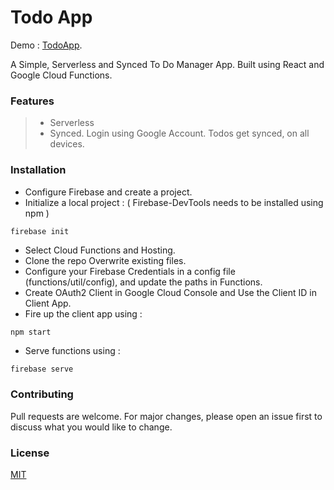 # Todo App

Demo : [TodoApp](https://todoapp-7ee2e.firebaseapp.com/).

A Simple, Serverless and Synced To Do Manager App. 
Built using React and Google Cloud Functions.

### 
### Features

> - Serverless
> - Synced. Login using Google Account. Todos get synced, on all devices.

### Installation

- Configure Firebase and create a project.
- Initialize a local project : ( Firebase-DevTools needs to be installed using npm )
```bash
firebase init
```
- Select Cloud Functions and Hosting. 
- Clone the repo Overwrite existing files. 
- Configure your Firebase Credentials in a config file (functions/util/config), and update the paths in Functions. 
- Create OAuth2 Client in Google Cloud Console and Use the Client ID in Client App.
- Fire up the client app using :

```
npm start
```
- Serve functions using :
```
firebase serve
```




### Contributing
Pull requests are welcome. For major changes, please open an issue first to discuss what you would like to change.


### License
[MIT](https://choosealicense.com/licenses/mit/)
